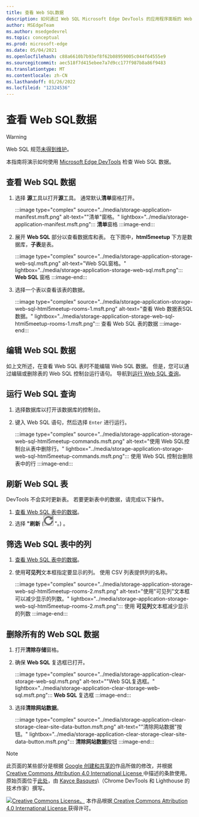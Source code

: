 ```yaml
---
title: 查看 Web SQL数据
description: 如何通过 Web SQL Microsoft Edge DevTools 的应用程序面板的 Web SQL 数据。
author: MSEdgeTeam
ms.author: msedgedevrel
ms.topic: conceptual
ms.prod: microsoft-edge
ms.date: 05/04/2021
ms.openlocfilehash: c88a6610b7b93ef8f62b08959005c044f64555e9
ms.sourcegitcommit: aec518f7d415ebee7a7d9cc177f987b8a86f9483
ms.translationtype: MT
ms.contentlocale: zh-CN
ms.lasthandoff: 01/26/2022
ms.locfileid: "12324536"
---
```

<!-- Copyright Kayce Basques

   Licensed under the Apache License, Version 2.0 (the "License");
   you may not use this file except in compliance with the License.
   You may obtain a copy of the License at

       https://www.apache.org/licenses/LICENSE-2.0

   Unless required by applicable law or agreed to in writing, software
   distributed under the License is distributed on an "AS IS" BASIS,
   WITHOUT WARRANTIES OR CONDITIONS OF ANY KIND, either express or implied.
   See the License for the specific language governing permissions and
   limitations under the License.  -->
# <a name="view-web-sql-data"></a>查看 Web SQL数据

> [!WARNING]
> Web SQL 规范[未得到维护](https://w3.org/TR/webdatabase/#status-of-this-document)。

本指南将演示如何使用 [Microsoft Edge DevTools](../../devtools-guide-chromium/index.md) 检查 Web SQL 数据。


<!-- ====================================================================== -->
## <a name="view-web-sql-data"></a>查看 Web SQL 数据

1.  选择 **源**工具以打开**源**工具。  通常默认**清单**窗格打开。

    :::image type="complex" source="../media/storage-application-manifest.msft.png" alt-text="&quot;清单&quot;窗格。" lightbox="../media/storage-application-manifest.msft.png":::
       **清单**窗格
    :::image-end:::

1.  展开 **Web SQL** 部分以查看数据库和表。  在下图中，**html5meetup** 下方是数据库，**子表**是表。

    :::image type="complex" source="../media/storage-application-storage-web-sql.msft.png" alt-text="Web SQL窗格。" lightbox="../media/storage-application-storage-web-sql.msft.png":::
       **Web SQL** 窗格
    :::image-end:::

1.  选择一个表以查看该表的数据。

    :::image type="complex" source="../media/storage-application-storage-web-sql-html5meetup-rooms-1.msft.png" alt-text="查看 Web 数据表SQL数据。" lightbox="../media/storage-application-storage-web-sql-html5meetup-rooms-1.msft.png":::
       查看 Web SQL 表的数据
    :::image-end:::


<!-- ====================================================================== -->
## <a name="edit-web-sql-data"></a>编辑 Web SQL 数据

如上文所述，在查看 Web SQL 表时不能编辑 Web SQL 数据。  但是，您可以通过编辑或删除表的 Web SQL 控制台运行语句。  导航到[运行 Web SQL 查询](#run-web-sql-queries)。


<!-- ====================================================================== -->
## <a name="run-web-sql-queries"></a>运行 Web SQL 查询

1.  选择数据库以打开该数据库的控制台。
1.  键入 Web SQL 语句，然后选择 `Enter` 进行运行。

    :::image type="complex" source="../media/storage-application-storage-web-sql-html5meetup-commands.msft.png" alt-text="使用 Web SQL控制台从表中删除行。" lightbox="../media/storage-application-storage-web-sql-html5meetup-commands.msft.png":::
       使用 Web SQL 控制台删除表中的行
    :::image-end:::


<!-- ====================================================================== -->
## <a name="refresh-a-web-sql-table"></a>刷新 Web SQL 表

DevTools 不会实时更新表。  若要更新表中的数据，请完成以下操作。

1.  [查看 Web SQL 表中的数据](#view-web-sql-data)。
1.  选择 **"刷新** (![ 刷新 ](../media/refresh-icon.msft.png) "。) 。


<!-- ====================================================================== -->
## <a name="filter-out-columns-in-a-web-sql-table"></a>筛选 Web SQL 表中的列

1.  [查看 Web SQL 表中的数据](#view-web-sql-data)。
1.  使用**可见列**文本框指定要显示的列。  使用 CSV 列表提供列的名称。

    :::image type="complex" source="../media/storage-application-storage-web-sql-html5meetup-rooms-2.msft.png" alt-text="使用&quot;可见列&quot;文本框可以减少显示的列数。" lightbox="../media/storage-application-storage-web-sql-html5meetup-rooms-2.msft.png":::
       使用 **可见列**文本框减少显示的列数
    :::image-end:::


<!-- ====================================================================== -->
## <a name="delete-all-web-sql-data"></a>删除所有的 Web SQL 数据

1.  打开**清除存储**窗格。
1.  确保 **Web SQL** 复选框已打开。

    :::image type="complex" source="../media/storage-application-clear-storage-web-sql.msft.png" alt-text="&quot;Web SQL复选框。" lightbox="../media/storage-application-clear-storage-web-sql.msft.png":::
       **Web SQL** 复选框
    :::image-end:::

1.  选择**清除网站数据**。

    :::image type="complex" source="../media/storage-application-clear-storage-clear-site-data-button.msft.png" alt-text="&quot;清除网站数据&quot;按钮。" lightbox="../media/storage-application-clear-storage-clear-site-data-button.msft.png":::
       **清除网站数据**按钮
    :::image-end:::


<!-- ====================================================================== -->
> [!NOTE]
> 此页面的某些部分是根据 [Google 创建和共享的](https://developers.google.com/terms/site-policies)作品所做的修改，并根据[ Creative Commons Attribution 4.0 International License ](https://creativecommons.org/licenses/by/4.0)中描述的条款使用。
> 原始页面位于[此处](https://developers.google.com/web/tools/chrome-devtools/storage/websql)，由 [Kayce Basques](https://developers.google.com/web/resources/contributors#kayce-basques)\（Chrome DevTools 和 Lighthouse 的技术作家）撰写。

[![Creative Commons License。](https://i.creativecommons.org/l/by/4.0/88x31.png)](https://creativecommons.org/licenses/by/4.0)
本作品根据[ Creative Commons Attribution 4.0 International License ](https://creativecommons.org/licenses/by/4.0)获得许可。
